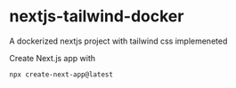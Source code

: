 # nextjs-tailwind-docker
A dockerized nextjs project with tailwind css implemeneted


Create Next.js app with
```bash
npx create-next-app@latest
```

